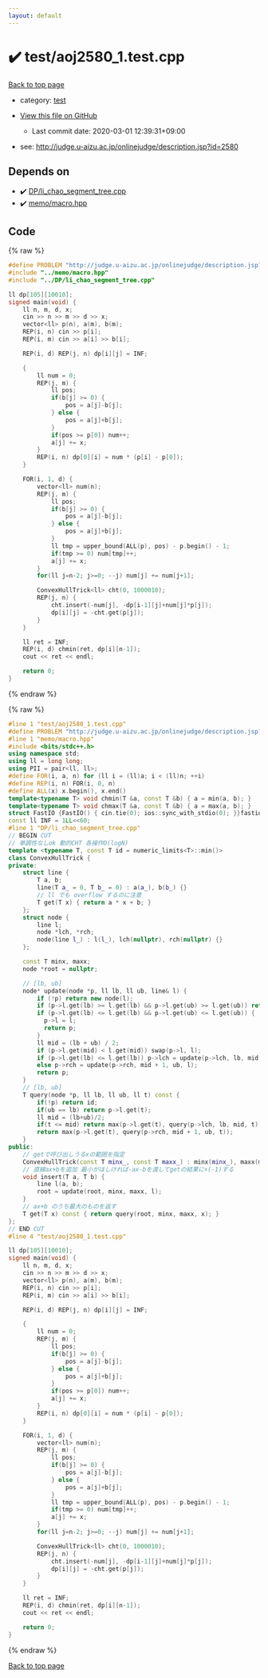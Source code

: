 ```yaml
---
layout: default
---
```


<!-- mathjax config similar to math.stackexchange -->
<script type="text/javascript" async
  src="https://cdnjs.cloudflare.com/ajax/libs/mathjax/2.7.5/MathJax.js?config=TeX-MML-AM_CHTML">
</script>
<script type="text/x-mathjax-config">
  MathJax.Hub.Config({
    TeX: { equationNumbers: { autoNumber: "AMS" }},
    tex2jax: {
      inlineMath: [ ['$','$'] ],
      processEscapes: true
    },
    "HTML-CSS": { matchFontHeight: false },
    displayAlign: "left",
    displayIndent: "2em"
  });
</script>

<script type="text/javascript" src="https://cdnjs.cloudflare.com/ajax/libs/jquery/3.4.1/jquery.min.js"></script>
<script src="https://cdn.jsdelivr.net/npm/jquery-balloon-js@1.1.2/jquery.balloon.min.js" integrity="sha256-ZEYs9VrgAeNuPvs15E39OsyOJaIkXEEt10fzxJ20+2I=" crossorigin="anonymous"></script>
<script type="text/javascript" src="../../assets/js/copy-button.js"></script>
<link rel="stylesheet" href="../../assets/css/copy-button.css" />


# :heavy_check_mark: test/aoj2580_1.test.cpp

<a href="../../index.html">Back to top page</a>

* category: <a href="../../index.html#098f6bcd4621d373cade4e832627b4f6">test</a>
* <a href="{{ site.github.repository_url }}/blob/master/test/aoj2580_1.test.cpp">View this file on GitHub</a>
    - Last commit date: 2020-03-01 12:39:31+09:00


* see: <a href="http://judge.u-aizu.ac.jp/onlinejudge/description.jsp?id=2580">http://judge.u-aizu.ac.jp/onlinejudge/description.jsp?id=2580</a>


## Depends on

* :heavy_check_mark: <a href="../../library/DP/li_chao_segment_tree.cpp.html">DP/li_chao_segment_tree.cpp</a>
* :heavy_check_mark: <a href="../../library/memo/macro.hpp.html">memo/macro.hpp</a>


## Code

<a id="unbundled"></a>
{% raw %}
```cpp
#define PROBLEM "http://judge.u-aizu.ac.jp/onlinejudge/description.jsp?id=2580"
#include "../memo/macro.hpp"
#include "../DP/li_chao_segment_tree.cpp"

ll dp[105][10010];
signed main(void) {
    ll n, m, d, x;
    cin >> n >> m >> d >> x;
    vector<ll> p(n), a(m), b(m);
    REP(i, n) cin >> p[i];
    REP(i, m) cin >> a[i] >> b[i];

    REP(i, d) REP(j, n) dp[i][j] = INF;

    {
        ll num = 0;
        REP(j, m) {
            ll pos;
            if(b[j] >= 0) {
                pos = a[j]-b[j];
            } else {
                pos = a[j]+b[j];
            }
            if(pos >= p[0]) num++;
            a[j] += x;
        }
        REP(i, n) dp[0][i] = num * (p[i] - p[0]);
    }

    FOR(i, 1, d) {
        vector<ll> num(n);
        REP(j, m) {
            ll pos;
            if(b[j] >= 0) {
                pos = a[j]-b[j];
            } else {
                pos = a[j]+b[j];
            }
            ll tmp = upper_bound(ALL(p), pos) - p.begin() - 1;
            if(tmp >= 0) num[tmp]++;
            a[j] += x;
        }
        for(ll j=n-2; j>=0; --j) num[j] += num[j+1];

        ConvexHullTrick<ll> cht(0, 1000010);
        REP(j, n) {
            cht.insert(-num[j], -dp[i-1][j]+num[j]*p[j]);
            dp[i][j] = -cht.get(p[j]);
        }
    }

    ll ret = INF;
    REP(i, d) chmin(ret, dp[i][n-1]);
    cout << ret << endl;

    return 0;
}
```
{% endraw %}

<a id="bundled"></a>
{% raw %}
```cpp
#line 1 "test/aoj2580_1.test.cpp"
#define PROBLEM "http://judge.u-aizu.ac.jp/onlinejudge/description.jsp?id=2580"
#line 1 "memo/macro.hpp"
#include <bits/stdc++.h>
using namespace std;
using ll = long long;
using PII = pair<ll, ll>;
#define FOR(i, a, n) for (ll i = (ll)a; i < (ll)n; ++i)
#define REP(i, n) FOR(i, 0, n)
#define ALL(x) x.begin(), x.end()
template<typename T> void chmin(T &a, const T &b) { a = min(a, b); }
template<typename T> void chmax(T &a, const T &b) { a = max(a, b); }
struct FastIO {FastIO() { cin.tie(0); ios::sync_with_stdio(0); }}fastiofastio;
const ll INF = 1LL<<60;
#line 1 "DP/li_chao_segment_tree.cpp"
// BEGIN CUT
// 単調性なしok 動的CHT 各操作O(logN)
template <typename T, const T id = numeric_limits<T>::min()>
class ConvexHullTrick {
private:
    struct line {
        T a, b;
        line(T a_ = 0, T b_ = 0) : a(a_), b(b_) {}
        // ll でも overflow するのに注意
        T get(T x) { return a * x + b; }
    };
    struct node {
        line l;
        node *lch, *rch;
        node(line l_) : l(l_), lch(nullptr), rch(nullptr) {}
    };

    const T minx, maxx;
    node *root = nullptr;

    // [lb, ub]
    node* update(node *p, ll lb, ll ub, line& l) {
        if (!p) return new node(l);
        if (p->l.get(lb) >= l.get(lb) && p->l.get(ub) >= l.get(ub)) return p;
        if (p->l.get(lb) <= l.get(lb) && p->l.get(ub) <= l.get(ub)) {
          p->l = l;
          return p;
        }
        ll mid = (lb + ub) / 2;
        if (p->l.get(mid) < l.get(mid)) swap(p->l, l);
        if (p->l.get(lb) <= l.get(lb)) p->lch = update(p->lch, lb, mid, l);
        else p->rch = update(p->rch, mid + 1, ub, l);
        return p;
    }
    // [lb, ub]
    T query(node *p, ll lb, ll ub, ll t) const {
        if(!p) return id;
        if(ub == lb) return p->l.get(t);
        ll mid = (lb+ub)/2;
        if(t <= mid) return max(p->l.get(t), query(p->lch, lb, mid, t));
        return max(p->l.get(t), query(p->rch, mid + 1, ub, t));
    }
public:
    // getで呼び出しうるxの範囲を指定
    ConvexHullTrick(const T minx_, const T maxx_) : minx(minx_), maxx(maxx_) {}
    // 直線ax+bを追加 最小がほしければ-ax-bを渡してgetの結果に×(-1)する
    void insert(T a, T b) {
        line l(a, b);
        root = update(root, minx, maxx, l);
    }
    // ax+b のうち最大のものを返す
    T get(T x) const { return query(root, minx, maxx, x); }
};
// END CUT
#line 4 "test/aoj2580_1.test.cpp"

ll dp[105][10010];
signed main(void) {
    ll n, m, d, x;
    cin >> n >> m >> d >> x;
    vector<ll> p(n), a(m), b(m);
    REP(i, n) cin >> p[i];
    REP(i, m) cin >> a[i] >> b[i];

    REP(i, d) REP(j, n) dp[i][j] = INF;

    {
        ll num = 0;
        REP(j, m) {
            ll pos;
            if(b[j] >= 0) {
                pos = a[j]-b[j];
            } else {
                pos = a[j]+b[j];
            }
            if(pos >= p[0]) num++;
            a[j] += x;
        }
        REP(i, n) dp[0][i] = num * (p[i] - p[0]);
    }

    FOR(i, 1, d) {
        vector<ll> num(n);
        REP(j, m) {
            ll pos;
            if(b[j] >= 0) {
                pos = a[j]-b[j];
            } else {
                pos = a[j]+b[j];
            }
            ll tmp = upper_bound(ALL(p), pos) - p.begin() - 1;
            if(tmp >= 0) num[tmp]++;
            a[j] += x;
        }
        for(ll j=n-2; j>=0; --j) num[j] += num[j+1];

        ConvexHullTrick<ll> cht(0, 1000010);
        REP(j, n) {
            cht.insert(-num[j], -dp[i-1][j]+num[j]*p[j]);
            dp[i][j] = -cht.get(p[j]);
        }
    }

    ll ret = INF;
    REP(i, d) chmin(ret, dp[i][n-1]);
    cout << ret << endl;

    return 0;
}

```
{% endraw %}

<a href="../../index.html">Back to top page</a>

